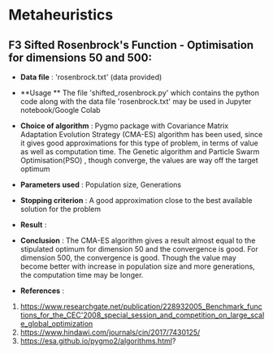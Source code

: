 # Metaheuristics

##  F3 Sifted Rosenbrock's Function - Optimisation for dimensions 50 and 500:


* **Data file** :  'rosenbrock.txt' (data provided)
* **Usage ** The file 'shifted_rosenbrock.py' which contains the python code along with the data file 'rosenbrock.txt' may be used in Jupyter notebook/Google Colab
* **Choice of algorithm** : Pygmo package  with Covariance Matrix Adaptation Evolution Strategy (CMA-ES) algorithm has been used, since it gives good approximations for this type of problem, in terms of value as well as computation time. The Genetic algorithm and Particle Swarm Optimisation(PSO) , though converge, the values are way off the target optimum
* **Parameters used** : Population size, Generations
* **Stopping criterion** : A good approximation close to the best available solution for the problem
* **Result** : 




* **Conclusion** : The CMA-ES algorithm gives a result almost equal to the stipulated optimum for dimension 50 and the convergence is good. For dimension 500, the convergence is good. Though the value may become better with increase in population size and more generations, the computation time may be longer.
* **References** : 
1. https://www.researchgate.net/publication/228932005_Benchmark_functions_for_the_CEC'2008_special_session_and_competition_on_large_scale_global_optimization
2. https://www.hindawi.com/journals/cin/2017/7430125/             
3. https://esa.github.io/pygmo2/algorithms.html?

